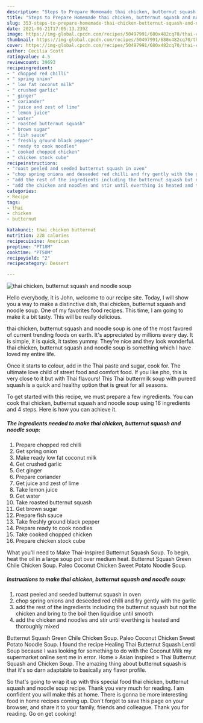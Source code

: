 ```yaml
---
description: "Steps to Prepare Homemade thai chicken, butternut squash and noodle soup"
title: "Steps to Prepare Homemade thai chicken, butternut squash and noodle soup"
slug: 353-steps-to-prepare-homemade-thai-chicken-butternut-squash-and-noodle-soup
date: 2021-06-21T17:05:13.239Z
image: https://img-global.cpcdn.com/recipes/50497991/680x482cq70/thai-chicken-butternut-squash-and-noodle-soup-recipe-main-photo.jpg
thumbnail: https://img-global.cpcdn.com/recipes/50497991/680x482cq70/thai-chicken-butternut-squash-and-noodle-soup-recipe-main-photo.jpg
cover: https://img-global.cpcdn.com/recipes/50497991/680x482cq70/thai-chicken-butternut-squash-and-noodle-soup-recipe-main-photo.jpg
author: Cecilia Scott
ratingvalue: 4.5
reviewcount: 39693
recipeingredient:
- " chopped red chilli"
- " spring onion"
- " low fat coconut milk"
- " crushed garlic"
- " ginger"
- " coriander"
- " juice and zest of lime"
- " lemon juice"
- " water"
- " roasted butternut squash"
- " brown sugar"
- " fish sauce"
- " freshly ground black pepper"
- " ready to cook noodles"
- " cooked chopped chicken"
- " chicken stock cube"
recipeinstructions:
- "roast peeled and seeded butternut squash in oven"
- "chop spring onions and deseeded red chilli and fry gently with the garlic"
- "add the rest of the ingredients including the butternut squash but not the chicken and bring to the boil then liquidise until smooth"
- "add the chicken and noodles and stir until everthing is heated and thoroughly mixed"
categories:
- Recipe
tags:
- thai
- chicken
- butternut

katakunci: thai chicken butternut 
nutrition: 228 calories
recipecuisine: American
preptime: "PT18M"
cooktime: "PT50M"
recipeyield: "2"
recipecategory: Dessert

---
```



![thai chicken, butternut squash and noodle soup](https://img-global.cpcdn.com/recipes/50497991/680x482cq70/thai-chicken-butternut-squash-and-noodle-soup-recipe-main-photo.jpg)

Hello everybody, it is John, welcome to our recipe site. Today, I will show you a way to make a distinctive dish, thai chicken, butternut squash and noodle soup. One of my favorites food recipes. This time, I am going to make it a bit tasty. This will be really delicious.

thai chicken, butternut squash and noodle soup is one of the most favored of current trending foods on earth. It's appreciated by millions every day. It is simple, it is quick, it tastes yummy. They're nice and they look wonderful. thai chicken, butternut squash and noodle soup is something which I have loved my entire life.

Once it starts to colour, add in the Thai paste and sugar, cook for. The ultimate love child of street food and comfort food. If you like pho, this is very close to it but with Thai flavours! This Thai buttermilk soup with pureed squash is a quick and healthy option that is great for all seasons.


To get started with this recipe, we must prepare a few ingredients. You can cook thai chicken, butternut squash and noodle soup using 16 ingredients and 4 steps. Here is how you can achieve it.

<!--inarticleads1-->

##### The ingredients needed to make thai chicken, butternut squash and noodle soup:

1. Prepare  chopped red chilli
1. Get  spring onion
1. Make ready  low fat coconut milk
1. Get  crushed garlic
1. Get  ginger
1. Prepare  coriander
1. Get  juice and zest of lime
1. Take  lemon juice
1. Get  water
1. Take  roasted butternut squash
1. Get  brown sugar
1. Prepare  fish sauce
1. Take  freshly ground black pepper
1. Prepare  ready to cook noodles
1. Take  cooked chopped chicken
1. Prepare  chicken stock cube


What you&#39;ll need to Make Thai-Inspired Butternut Squash Soup. To begin, heat the oil in a large soup pot over medium heat. Butternut Squash Green Chile Chicken Soup. Paleo Coconut Chicken Sweet Potato Noodle Soup. 

<!--inarticleads2-->

##### Instructions to make thai chicken, butternut squash and noodle soup:

1. roast peeled and seeded butternut squash in oven
1. chop spring onions and deseeded red chilli and fry gently with the garlic
1. add the rest of the ingredients including the butternut squash but not the chicken and bring to the boil then liquidise until smooth
1. add the chicken and noodles and stir until everthing is heated and thoroughly mixed


Butternut Squash Green Chile Chicken Soup. Paleo Coconut Chicken Sweet Potato Noodle Soup. I found the recipe Healing Thai Butternut Squash Lentil Soup because I was looking for something to do with the Coconut Milk my supermarket online sent me in error. Home » Asian Inspired » Thai Butternut Squash and Chicken Soup. The amazing thing about butternut squash is that it&#39;s so darn adaptable to basically any flavor profile. 

So that's going to wrap it up with this special food thai chicken, butternut squash and noodle soup recipe. Thank you very much for reading. I am confident you will make this at home. There is gonna be more interesting food in home recipes coming up. Don't forget to save this page on your browser, and share it to your family, friends and colleague. Thank you for reading. Go on get cooking!

